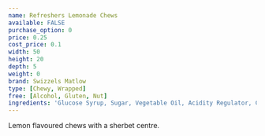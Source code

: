 ```yaml
---
name: Refreshers Lemonade Chews
available: FALSE
purchase_option: 0
price: 0.25
cost_price: 0.1
width: 50
height: 20
depth: 5
weight: 0
brand: Swizzels Matlow
type: [Chewy, Wrapped]
free: [Alcohol, Gluten, Nut]
ingredients: 'Glucose Syrup, Sugar, Vegetable Oil, Acidity Regulator, Citric Acid, Gelling Agent, Citric Acid, Modified Starch, Emulsifier, Glycerol Monostearate, Anti-Caking Agent, Magnesium Stearate, Flavourings, Colour: Lutein'
---
```

Lemon flavoured chews with a sherbet centre.